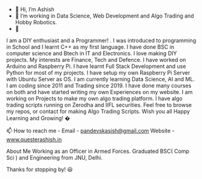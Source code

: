 - 👋 Hi, I’m Ashish 
- 👀 I’m working in Data Science, Web Development and Algo Trading and Hobby Robotics.
- 💞️ 



I am a DIY enthusiast and a Programmer! . I was introduced to programming in School and I learnt C++ as my first language. I have done BSC in computer science and Btech in IT and Electronics. I love making DIY projects. My interests are Finance, Tech and Defence. I have worked on Arduino and Raspberry Pi. 
I have learnt Full Stack Development and use Python for most of my projects. I have setup my own Raspberry Pi Server with Ubuntu Server as OS. 
I am currently learning Data Science, AI and ML.
I am coding since 2011 and Trading since 2019. I have done many courses on both and have started writing my own Experiences on my website.
I am working on Projects to make my own algo trading platform. I have algo trading scripts running on Zerodha and IIFL securities.
Feel free to browse my repos, or contact for making Algo Trading Scripts. 
Wish you all Happy Learning and Growing! �






📫 How to reach me - 
Email - pandeyskasish@gmail.com
Website - www.questerashish.in


About Me
Working as an Officer in Armed Forces.
Graduated BSC( Comp Sci ) and Engineering from JNU, Delhi.


Thanks for stopping by! 😃




<!---
questerashish/questerashish is a ✨ special ✨ repository because its `README.md` (this file) appears on your GitHub profile.
You can click the Preview link to take a look at your changes.
--->
